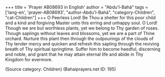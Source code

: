 +++
title = 'Prayer AB08693 in English'
author = "Abdu'l-Bahá"
tags = ['lang-en', 'prayer-AB08693', "author-Abdu'l-Bahá", "category-Children", "cat-Children"]
+++
O Peerless Lord!  Be Thou a shelter for this poor child and a kind and forgiving Master unto this erring and unhappy soul.  O Lord!  Though we are but worthless plants, yet we belong to Thy garden of roses. Though saplings without leaves and blossoms, yet we are a part of Thine orchard.  Nurture this plant then through the outpourings of the clouds of Thy tender mercy and quicken and refresh this sapling through the reviving breath of Thy spiritual springtime.  Suffer him to become heedful, discerning and noble, and grant that he may attain eternal life and abide in Thy Kingdom for evermore.

(Source category: Children)
(Bahaiprayers.net ID: 195)
